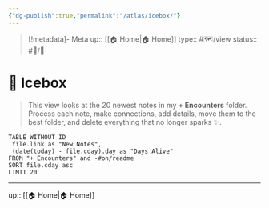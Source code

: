 ```yaml
---
{"dg-publish":true,"permalink":"/atlas/icebox/"}
---
```


>[!metadata]- Meta
>up:: [[🏠 Home\|🏠 Home]]
>type:: #🗺/view 
>status:: #📝/🌲 

# 🧊 Icebox

> This view looks at the 20 newest notes in my **+ Encounters** folder. Process each note, make connections, add details, move them to the best folder,  and delete everything that no longer sparks ✨. 

``` dataview
TABLE WITHOUT ID
 file.link as "New Notes",
 (date(today) - file.cday).day as "Days Alive"
FROM "+ Encounters" and -#on/readme 
SORT file.cday asc
LIMIT 20
```


---
up:: [[🏠 Home\|🏠 Home]]

